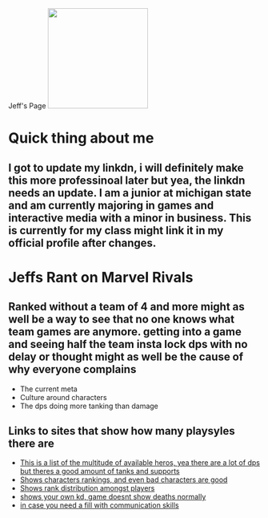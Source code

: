 
<html lang="en">
<head>
    Jeff's Page
</head>
<body>
<img src="https://media.licdn.com/dms/image/v2/C4E03AQH1bl7gAxTC8w/profile-displayphoto-shrink_200_200/profile-displayphoto-shrink_200_200/0/1603467497285?e=2147483647&v=beta&t=SX3jBPGY2x73PtyVW9ERpzxe3PMAOvi-a7v72dsP5mQ" 
     width = 200 height = 200>


<h1 class=yellow>Quick thing about me</h1>
<h2>I got to update my linkdn, i will definitely make this more professinoal later but yea, the linkdn needs an update. I am a junior 
at michigan state and am currently majoring in games and interactive media with a minor in business. This is currently for my class might link it in my official profile after changes.</h2>
<h1>Jeffs Rant on Marvel Rivals </h1>
<h2>Ranked without a team of 4 and more might as well be a way to see that no one knows what team games are anymore.
getting into a game and seeing half the team insta lock dps with no delay or thought might as well be the cause of why everyone complains</h2>
<ul>
   <li>The current meta</li>
    <li>Culture around characters</li>
    <li>The dps doing more tanking than damage</li>
</ul>
<h2> Links to sites that show how many playsyles there are</h2>
<ul>
<li>
    <a href="https://www.pcgamesn.com/marvel-rivals/characters">
    This is a list of the multitude of available heros, yea there are a lot of dps but theres a good amount of tanks and supports
</a>
</li>
<li>
    <a href="https://marvelrivals.gg/tier-list/">
    Shows characters rankings, and even bad characters are good
</a>
</li>
    <li>
        <a href="https://rivalstracker.com/ranks">
    Shows rank distribution amongst players
</a>
    </li>
<li>
    <a href="https://tracker.gg/marvel-rivals">
    shows your own kd, game doesnt show deaths normally
</a>
</li>
<li>
    <a href="https://gametree.me/marvel-rivals-lfg/">
    in case you need a fill with communication skills
</a>
</li>
</ul>
</body>
</html>
